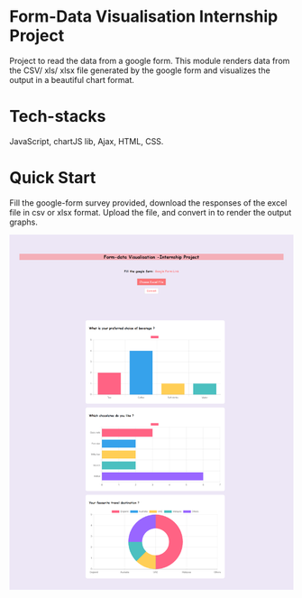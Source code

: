 # Form-Data Visualisation Internship Project

Project to read the data from a google form. This module renders data from the CSV/ xls/ xlsx file generated by the 
google form and visualizes the output in a beautiful chart format.

# Tech-stacks

JavaScript, chartJS lib, Ajax, HTML, CSS.

# Quick Start

Fill the google-form survey provided, download the responses of the excel file in csv or xlsx format. 
Upload the file, and convert in to render the output graphs. 

![Task screenshot](screencapture-127-0-0-1-5502-index-html-2021-02-28-15_46_17.png)
